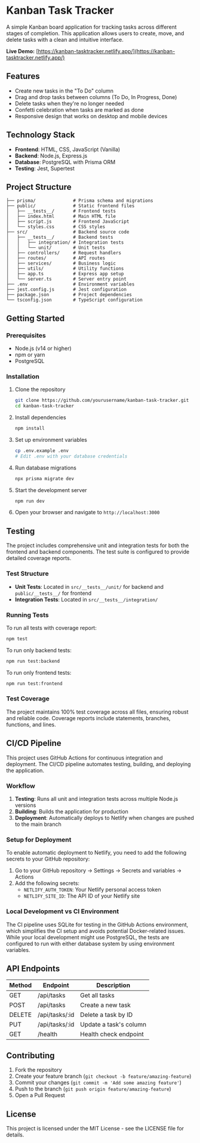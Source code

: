 # Kanban Task Tracker

A simple Kanban board application for tracking tasks across different stages of completion. This application allows users to create, move, and delete tasks with a clean and intuitive interface.

**Live Demo:** [https://kanban-tasktracker.netlify.app/](https://kanban-tasktracker.netlify.app/)

## Features

- Create new tasks in the "To Do" column
- Drag and drop tasks between columns (To Do, In Progress, Done)
- Delete tasks when they're no longer needed
- Confetti celebration when tasks are marked as done
- Responsive design that works on desktop and mobile devices

## Technology Stack

- **Frontend**: HTML, CSS, JavaScript (Vanilla)
- **Backend**: Node.js, Express.js
- **Database**: PostgreSQL with Prisma ORM
- **Testing**: Jest, Supertest

## Project Structure

```
├── prisma/              # Prisma schema and migrations
├── public/              # Static frontend files
│   ├── __tests__/       # Frontend tests
│   ├── index.html       # Main HTML file
│   ├── script.js        # Frontend JavaScript
│   └── styles.css       # CSS styles
├── src/                 # Backend source code
│   ├── __tests__/       # Backend tests
│   │   ├── integration/ # Integration tests
│   │   └── unit/        # Unit tests
│   ├── controllers/     # Request handlers
│   ├── routes/          # API routes
│   ├── services/        # Business logic
│   ├── utils/           # Utility functions
│   ├── app.ts           # Express app setup
│   └── server.ts        # Server entry point
├── .env                 # Environment variables
├── jest.config.js       # Jest configuration
├── package.json         # Project dependencies
└── tsconfig.json        # TypeScript configuration
```

## Getting Started

### Prerequisites

- Node.js (v14 or higher)
- npm or yarn
- PostgreSQL

### Installation

1. Clone the repository
   ```bash
   git clone https://github.com/yourusername/kanban-task-tracker.git
   cd kanban-task-tracker
   ```

2. Install dependencies
   ```bash
   npm install
   ```

3. Set up environment variables
   ```bash
   cp .env.example .env
   # Edit .env with your database credentials
   ```

4. Run database migrations
   ```bash
   npx prisma migrate dev
   ```

5. Start the development server
   ```bash
   npm run dev
   ```

6. Open your browser and navigate to `http://localhost:3000`

## Testing

The project includes comprehensive unit and integration tests for both the frontend and backend components. The test suite is configured to provide detailed coverage reports.

### Test Structure

- **Unit Tests**: Located in `src/__tests__/unit/` for backend and `public/__tests__/` for frontend
- **Integration Tests**: Located in `src/__tests__/integration/`

### Running Tests

To run all tests with coverage report:

```bash
npm test
```

To run only backend tests:

```bash
npm run test:backend
```

To run only frontend tests:

```bash
npm run test:frontend
```

### Test Coverage

The project maintains 100% test coverage across all files, ensuring robust and reliable code. Coverage reports include statements, branches, functions, and lines.

## CI/CD Pipeline

This project uses GitHub Actions for continuous integration and deployment. The CI/CD pipeline automates testing, building, and deploying the application.

### Workflow

1. **Testing**: Runs all unit and integration tests across multiple Node.js versions
2. **Building**: Builds the application for production
3. **Deployment**: Automatically deploys to Netlify when changes are pushed to the main branch

### Setup for Deployment

To enable automatic deployment to Netlify, you need to add the following secrets to your GitHub repository:

1. Go to your GitHub repository → Settings → Secrets and variables → Actions
2. Add the following secrets:
   - `NETLIFY_AUTH_TOKEN`: Your Netlify personal access token
   - `NETLIFY_SITE_ID`: The API ID of your Netlify site

### Local Development vs CI Environment

The CI pipeline uses SQLite for testing in the GitHub Actions environment, which simplifies the CI setup and avoids potential Docker-related issues. While your local development might use PostgreSQL, the tests are configured to run with either database system by using environment variables.

## API Endpoints

| Method | Endpoint           | Description                       |
|--------|-------------------|-----------------------------------|
| GET    | /api/tasks        | Get all tasks                     |
| POST   | /api/tasks        | Create a new task                 |
| DELETE | /api/tasks/:id    | Delete a task by ID               |
| PUT    | /api/tasks/:id    | Update a task's column            |
| GET    | /health           | Health check endpoint             |

## Contributing

1. Fork the repository
2. Create your feature branch (`git checkout -b feature/amazing-feature`)
3. Commit your changes (`git commit -m 'Add some amazing feature'`)
4. Push to the branch (`git push origin feature/amazing-feature`)
5. Open a Pull Request

## License

This project is licensed under the MIT License - see the LICENSE file for details.
